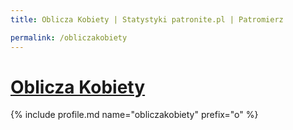```yaml
---
title: Oblicza Kobiety | Statystyki patronite.pl | Patromierz

permalink: /obliczakobiety
---
```


# [Oblicza Kobiety](https://patronite.pl/obliczakobiety)

{% include profile.md name="obliczakobiety" prefix="o" %}
